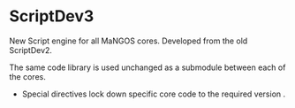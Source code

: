 # ScriptDev3

New Script engine for all MaNGOS cores. Developed from the old ScriptDev2.

The same code library is used unchanged as a submodule between each of the cores.
- Special directives lock down specific core code to the required version .


